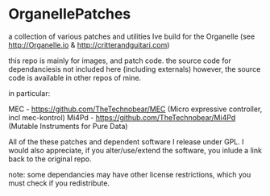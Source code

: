 # OrganellePatches

a collection of various patches and utilities Ive build for the Organelle
(see http://Organelle.io & http://critterandguitari.com)

this repo is mainly for images, and patch code.
the source code for dependanciesis not included here (including externals) 
however, the source code is available in other repos of mine.

in particular:

MEC - https://github.com/TheTechnobear/MEC       (Micro expressive controller, incl mec-kontrol)
Mi4Pd - https://github.com/TheTechnobear/Mi4Pd   (Mutable Instruments for Pure Data)

All of the these patches and dependent software I release under GPL.
I would also appreciate, if you alter/use/extend the software, you inlude a link back to the original repo.

note: some dependancies may have other license restrictions, which you must check if you redistribute.
